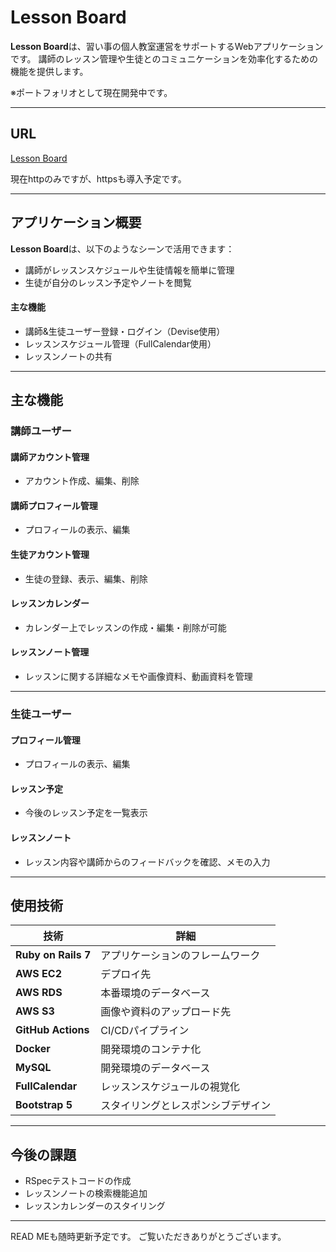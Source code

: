 # Lesson Board
 
**Lesson Board**は、習い事の個人教室運営をサポートするWebアプリケーションです。
講師のレッスン管理や生徒とのコミュニケーションを効率化するための機能を提供します。

 ※ポートフォリオとして現在開発中です。 
 
---

## URL

[Lesson Board](http://54.92.39.204/)

現在httpのみですが、httpsも導入予定です。

---

## アプリケーション概要

**Lesson Board**は、以下のようなシーンで活用できます：

- 講師がレッスンスケジュールや生徒情報を簡単に管理  
- 生徒が自分のレッスン予定やノートを閲覧  

#### 主な機能

- 講師&生徒ユーザー登録・ログイン（Devise使用）
- レッスンスケジュール管理（FullCalendar使用）
- レッスンノートの共有

---

## 主な機能

### 講師ユーザー

#### 講師アカウント管理
- アカウント作成、編集、削除

#### 講師プロフィール管理
- プロフィールの表示、編集

#### 生徒アカウント管理
- 生徒の登録、表示、編集、削除

#### レッスンカレンダー
- カレンダー上でレッスンの作成・編集・削除が可能

#### レッスンノート管理
- レッスンに関する詳細なメモや画像資料、動画資料を管理

---

### 生徒ユーザー

#### プロフィール管理
- プロフィールの表示、編集

#### レッスン予定
- 今後のレッスン予定を一覧表示

#### レッスンノート
- レッスン内容や講師からのフィードバックを確認、メモの入力

---

## 使用技術

| 技術               | 詳細                                |
|--------------------|-------------------------------------|
| **Ruby on Rails 7** | アプリケーションのフレームワーク |
| **AWS EC2**         | デプロイ先     |
| **AWS RDS**         | 本番環境のデータベース              |
| **AWS S3**          | 画像や資料のアップロード先          |
| **GitHub Actions**  | CI/CDパイプライン                  |
| **Docker**          | 開発環境のコンテナ化                |
| **MySQL**           | 開発環境のデータベース              |
| **FullCalendar**    | レッスンスケジュールの視覚化         |
| **Bootstrap 5**     | スタイリングとレスポンシブデザイン   |

---

## 今後の課題

- RSpecテストコードの作成
- レッスンノートの検索機能追加  
- レッスンカレンダーのスタイリング

---

READ MEも随時更新予定です。
ご覧いただきありがとうございます。
